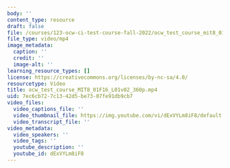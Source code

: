 ```yaml
---
body: ''
content_type: resource
draft: false
file: /courses/123-ocw-ci-test-course-fall-2022/ocw_test_course_mit8_01f16_l01v02_360p_360p_16_9.mp4
file_type: video/mp4
image_metadata:
  caption: ''
  credit: ''
  image-alt: ''
learning_resource_types: []
license: https://creativecommons.org/licenses/by-nc-sa/4.0/
resourcetype: Video
title: ocw_test_course_MIT8_01F16_L01v02_360p.mp4
uid: 7ec6cb72-7c13-42d5-be73-07fe91db9cb7
video_files:
  video_captions_file: ''
  video_thumbnail_file: https://img.youtube.com/vi/dExVYLm8iF8/default.jpg
  video_transcript_file: ''
video_metadata:
  video_speakers: ''
  video_tags: ''
  youtube_description: ''
  youtube_id: dExVYLm8iF8
---
```

